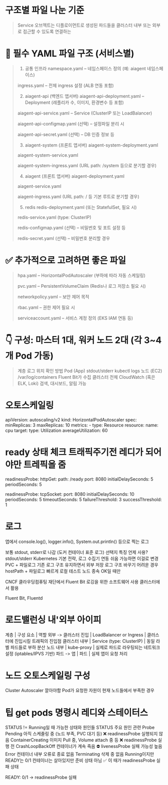 # 구조별 파일 나눈 기준
> 
> Service 오브젝트는 디플로이먼트로 생성된 파드들을 클러스터 내부 또는 외부로 접근할 수 있도록 연결하는
>


# 📁 필수 YAML 파일 구조 (서비스별)
>   1. 공통 인프라
>   namespace.yaml – 네임스페이스 정의 (예: aiagent 네임스페이스)
>   
>   ingress.yaml – 전체 ingress 설정 (ALB 연동 포함)
>   
>   2. aiagent-api (백엔드 앱서버)
>   aiagent-api-deployment.yaml – Deployment (레플리카 수, 이미지, 환경변수 등 포함)
>   
>   aiagent-api-service.yaml – Service (ClusterIP 또는 LoadBalancer)
>   
>   aiagent-api-configmap.yaml (선택) – 설정파일 분리 시
>   
>   aiagent-api-secret.yaml (선택) – DB 인증 정보 등
>   
>   3. aiagent-system (프론트 앱서버)
>   aiagent-system-deployment.yaml
>   
>   aiagent-system-service.yaml
>   
>   aiagent-system-ingress.yaml (URL path: /system 등으로 분기할 경우)
>   
>   4. aiagent (프론트 앱서버)
>   aiagent-deployment.yaml
>   
>   aiagent-service.yaml
>   
>   aiagent-ingress.yaml (URL path: / 등 기본 루트로 분기할 경우)
>   
>   5. redis
>   redis-deployment.yaml (또는 StatefulSet, 필요 시)
>   
>   redis-service.yaml (type: ClusterIP)
>   
>   redis-configmap.yaml (선택) – 비밀번호 및 포트 설정 등
>   
>   redis-secret.yaml (선택) – 비밀번호 분리할 경우

# ✅ 추가적으로 고려하면 좋은 파일
>   hpa.yaml – HorizontalPodAutoscaler (부하에 따라 자동 스케일링)
>   
>   pvc.yaml – PersistentVolumeClaim (Redis나 로그 저장소 필요 시)
>   
>   networkpolicy.yaml – 보안 제어 목적
>   
>   rbac.yaml – 권한 제어 필요 시
>   
>   serviceaccount.yaml – 서비스 계정 정의 (EKS IAM 연동 등)


# 👇 구성: 마스터 1대, 워커 노드 2대 (각 3~4개 Pod 가동)
>   계층	로그 위치	확인 방법
>   Pod (App)	stdout/stderr	kubectl logs
>   노드 (EC2)	/var/log/containers	Fluent Bit가 수집
>   클러스터 전체	CloudWatch (혹은 ELK, Loki)	검색, 대시보드, 알림 가능


# 오토스케일링
apiVersion: autoscaling/v2
kind: HorizontalPodAutoscaler
spec:
  minReplicas: 3
  maxReplicas: 10
  metrics:
    - type: Resource
      resource:
        name: cpu
        target:
          type: Utilization
          averageUtilization: 60



# ready 상태 체크 트래픽주기전 레디가 되어야만 트레픽을 줌
readinessProbe:
  httpGet:
    path: /ready
    port: 8080
  initialDelaySeconds: 5
  periodSeconds: 5

readinessProbe:
          tcpSocket:
            port: 8080
          initialDelaySeconds: 10
          periodSeconds: 5
          timeoutSeconds: 5
          failureThreshold: 3
          successThreshold: 1



# 로그
앱에서 console.log(), logger.info(), System.out.println() 등으로 찍는 로그

보통 stdout, stderr로 나감 (도커 컨테이너 표준 로그)
선택지	특징	언제 사용?
stdout/stderr	Kubernetes 기본 전략, 로그 수집기 연동 쉬움	가능하면 이걸로 변경
PVC + 파일로그	기존 로그 구조 유지하면서 외부 저장	로그 구조 바꾸기 어려운 경우
hostPath + 파일로그	빠르게 로컬 테스트	노드 종속 OK일 때만


CNCF 클라우딩컴퓨팅 재단에서 Fluent Bit 로깅을 위한 소프트웨어 사용 클러스터에서 활용

Fluent Bit, Fluentd



# 로드밸런싱 내'외부 아이피
계층	              |  구성 요소	                   | 역할
외부 -> 클러스터 진입  | 	LoadBalancer or Ingress     |	클러스터에 진입시킬 트래픽의 진입점
클러스터 내부       	|  Service (type: ClusterIP)   |	 동일 라벨 파드들로 부하 분산
노드 내부       	   |  kube-proxy	                |  실제로 파드로 라우팅되는 네트워크 설정 (iptables/IPVS 기반)
파드 ->  앱         | 	파드	                       |  실제 앱이 요청 처리


# 노드 오토스케일링 구성
Cluster Autoscaler 깔아야함
Pod가 요청한 자원이 현재 노드들에서 부족한 경우


# 팁 get pods 명령시 레디와 스테이터스
STATUS != Running일 때 가능한 상태와 원인들
STATUS	주요 원인	관련 Probe
Pending	아직 스케줄링 중 (노드 부족, PVC 대기 등)	❌ readinessProbe 실행되지 않음
ContainerCreating	이미지 Pull 중, Volume attach 중 등	❌ readinessProbe 실행 전
CrashLoopBackOff	컨테이너가 계속 죽음	⛔ livenessProbe 실패 가능성 높음
Error	컨테이너 내부 오류로 종료	없음
Terminating	삭제 중	없음
Running이지만 READY는 0/1	컨테이너는 살아있지만 준비 상태 아님	✅ 이 때가 readinessProbe 실패 상태

READY: 0/1 → readinessProbe 실패 